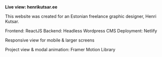 **Live view: henrikutsar.ee**

This website was created for an Estonian freelance graphic designer, Henri Kutsar.

Frontend: ReactJS
Backend: Headless Wordpress CMS
Deployment: Netlify


Responsive view for mobile & larger screens

Project view & modal animation: Framer Motion Library
